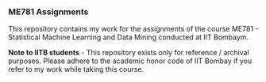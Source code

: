 ### ME781 Assignments

This repository contains my work for the assignments of the course ME781 - Statistical Machine Learning and Data Mining conducted at IIT Bombaym.  

**Note to IITB students** - This repository exists only for reference / archival purposes. Please adhere to the academic honor code of IIT Bombay if you refer to my work while taking this course.